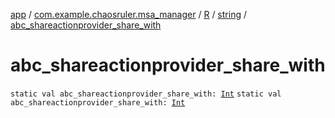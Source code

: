 [app](../../../index.md) / [com.example.chaosruler.msa_manager](../../index.md) / [R](../index.md) / [string](index.md) / [abc_shareactionprovider_share_with](.)

# abc_shareactionprovider_share_with

`static val abc_shareactionprovider_share_with: `[`Int`](https://kotlinlang.org/api/latest/jvm/stdlib/kotlin/-int/index.html)
`static val abc_shareactionprovider_share_with: `[`Int`](https://kotlinlang.org/api/latest/jvm/stdlib/kotlin/-int/index.html)